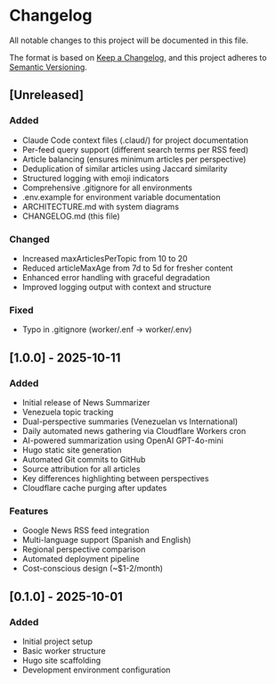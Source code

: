 # Changelog

All notable changes to this project will be documented in this file.

The format is based on [Keep a Changelog](https://keepachangelog.com/en/1.0.0/),
and this project adheres to [Semantic Versioning](https://semver.org/spec/v2.0.0.html).

## [Unreleased]

### Added
- Claude Code context files (.claud/) for project documentation
- Per-feed query support (different search terms per RSS feed)
- Article balancing (ensures minimum articles per perspective)
- Deduplication of similar articles using Jaccard similarity
- Structured logging with emoji indicators
- Comprehensive .gitignore for all environments
- .env.example for environment variable documentation
- ARCHITECTURE.md with system diagrams
- CHANGELOG.md (this file)

### Changed
- Increased maxArticlesPerTopic from 10 to 20
- Reduced articleMaxAge from 7d to 5d for fresher content
- Enhanced error handling with graceful degradation
- Improved logging output with context and structure

### Fixed
- Typo in .gitignore (worker/.enf → worker/.env)

## [1.0.0] - 2025-10-11

### Added
- Initial release of News Summarizer
- Venezuela topic tracking
- Dual-perspective summaries (Venezuelan vs International)
- Daily automated news gathering via Cloudflare Workers cron
- AI-powered summarization using OpenAI GPT-4o-mini
- Hugo static site generation
- Automated Git commits to GitHub
- Source attribution for all articles
- Key differences highlighting between perspectives
- Cloudflare cache purging after updates

### Features
- Google News RSS feed integration
- Multi-language support (Spanish and English)
- Regional perspective comparison
- Automated deployment pipeline
- Cost-conscious design (~$1-2/month)

## [0.1.0] - 2025-10-01

### Added
- Initial project setup
- Basic worker structure
- Hugo site scaffolding
- Development environment configuration
